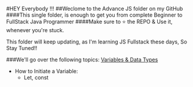 #HEY Everybody !!!
##Weclome to the Advance JS folder on my GitHub
####This single folder, is enough to get you from complete Beginner to FullStack Java Programmer
####Make sure to ⭐ the REPO & Use it, whenever you're stuck.

This folder will keep updating, as I'm learning JS Fullstack these days, So Stay Tuned!!

###We'll go over the following topics:
[Variables & Data Types](#)
- How to Initiate a Variable:
  - Let, const
<!-- 
1. First Item
2. Second Item
3. Third Item

- [ ] Task 1 (not completed)
- [ ] Task 2 (not completed)
- [ ] Task 3 (not completed)

 -->
